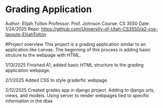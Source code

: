 # **Grading Application**

Author: Elijah Tolton
Professor: Prof. Johnson
Course: CS 3550
Date: 1/24/2025
Repo: https://github.com/University-of-Utah-CS3550/a2-css-layouts-ElijahTolton

#Project overview
This project is a grading application similar to an application like
canvas. The beginning of this process is adding basic struture to the webpage
with HTML.

1/13/2025
Finished A1, added basic HTML structure to the grading
application webpage.

2/1/2025
Added CSS to style graderfic webpage.

2/12/2025
Created grades app in django project. Adding to django urls, views, and models.
Using server to render webpages tied to specific information in the dtaa